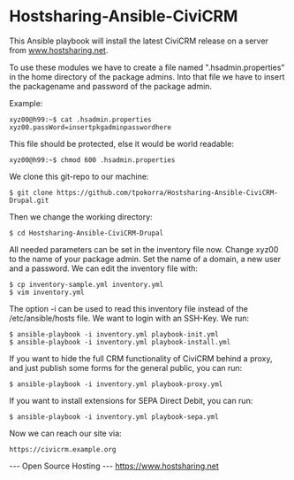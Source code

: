 Hostsharing-Ansible-CiviCRM
=============================

This Ansible playbook will install the latest CiviCRM release on a server from www.hostsharing.net.

To use these modules we have to create a file named ".hsadmin.properties" in the home directory of the package admins. Into that file we have to insert the packagename and password of the package admin. 

Example:

    xyz00@h99:~$ cat .hsadmin.properties 
    xyz00.passWord=insertpkgadminpasswordhere

This file should be protected, else it would be world readable:

    xyz00@h99:~$ chmod 600 .hsadmin.properties

We clone this git-repo to our machine:

    $ git clone https://github.com/tpokorra/Hostsharing-Ansible-CiviCRM-Drupal.git

Then we change the working directory:

    $ cd Hostsharing-Ansible-CiviCRM-Drupal

All needed parameters can be set in the inventory file now. Change xyz00 to the name of your package admin. Set the name of a domain, a new user and a password. We can edit the inventory file with:

    $ cp inventory-sample.yml inventory.yml
    $ vim inventory.yml

The option -i can be used to read this inventory file instead of the /etc/ansible/hosts file.  We want to login with an SSH-Key. We run:

    $ ansible-playbook -i inventory.yml playbook-init.yml
    $ ansible-playbook -i inventory.yml playbook-install.yml

If you want to hide the full CRM functionality of CiviCRM behind a proxy, and just publish some forms for the general public, you can run:

    $ ansible-playbook -i inventory.yml playbook-proxy.yml

If you want to install extensions for SEPA Direct Debit, you can run:

    $ ansible-playbook -i inventory.yml playbook-sepa.yml

Now we can reach our site via:

    https://civicrm.example.org

--- Open Source Hosting ---
 https://www.hostsharing.net
